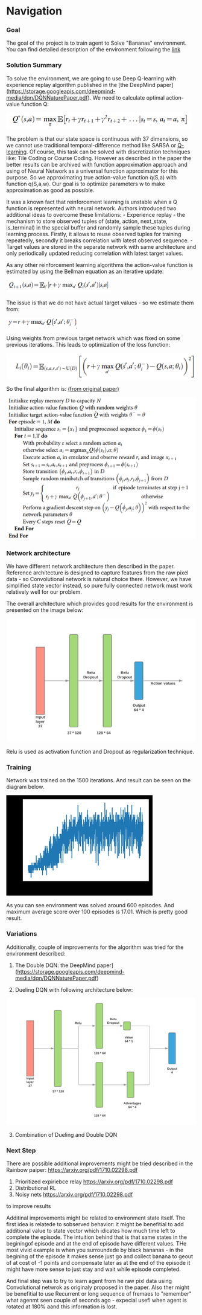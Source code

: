 [//]: # (Image References)

[image1]: images/q_formula.png "Action-value function"
[image2]: images/n1.png "Q-Network"
[image3]: images/n2.png "Dueling Q-Network"
[image4]: images/bellman.png "Bellman equation"
[image5]: images/eq2.png "Bellman equation"
[image6]: images/loss.png "loss"
[image7]: images/algorithm.png "Algorithm"
[image8]: images/dqn.png "Dqn"

#  Navigation

### Goal

The goal of the project is to train agent to Solve "Bananas" environment. You can find detailed description of the environment following the [link](README.md) 


### Solution Summary

To solve the environment, we are going to use Deep Q-learning with experience replay algorithm published in the [the DeepMind paper] (https://storage.googleapis.com/deepmind-media/dqn/DQNNaturePaper.pdf). We need to calculate optimal action-value function Q:

![Action-value function][image1]

The problem is that our state space is continuous with 37 dimensions, so we cannot use traditional temporal-difference method like SARSA or [Q-learning](http://citeseerx.ist.psu.edu/viewdoc/download?doi=10.1.1.80.7501&rep=rep1&type=pdf). Of course, this task can be solved with discretization techniques like: Tile Coding or Course Coding. However as described in the paper the better results can be archived with function approximation approach and using of Neural Network as a universal function approximator for this purpose.  So we approximating true action-value function q(S,a) with function q(S,a,w). Our goal is to optimize parameters w to make approximation as good as possible.

It was a known fact that reinforcement learning is unstable when a Q function is represented with neural network. Authors introduced two additional ideas to overcome these limitations:
    - Experience replay - the mechanism to store observed tuples of (state, action, next_state, is_terminal) in the special buffer and randomly sample these tuples during learning process. Firstly, it allows to reuse observed tuples for training repeatedly, secondly it breaks correlation with latest observed sequence.
    - Target values are stored in the separate network with same architecture and only periodically updated reducing correlation with latest target values.

As any other reinforcement learning algorithms the action-value function is estimated by using the Bellman equation as an iterative update: 

![Action-value function][image4]

The issue is that we do not have actual target values - so we estimate them from: 

![Action-value function][image5]. 

Using weights from previous target network which was fixed on some previous iterations. This leads to optimization of the loss function:

![Action-value function][image6]

So the final algorithm is: [(from original paper)](https://storage.googleapis.com/deepmind-media/dqn/DQNNaturePaper.pdf)

![network architecture][image7]


### Network architecture

We have different network architecture then described in the paper. Reference architecture is designed to capture features from the raw pixel data - so Convolutional network is natural choice there. However, we have simplified state vector instead, so pure fully connected network must work relatively well for our problem.

The overall architecture which provides good results for the environment is presented on the image below:


![network architecture][image2]


Relu is used as activation function and Dropout as regularization technique.

### Training 

Network was trained on the 1500 iterations. And result can be seen on the diagram below.

![network architecture][image8]

As you can see environment was solved around 600 episodes. And maximum average score over 100 episodes is 17.01. Which is pretty good result.

### Variations 

Additionally, couple of improvements for the algorithm was tried for the environment described:

1. The Double DQN: the DeepMind paper](https://storage.googleapis.com/deepmind-media/dqn/DQNNaturePaper.pdf)

2. Dueling DQN with following architecture below: 

![ Dueling DQN][image3]

3. Combination of Dueling and  Double DQN



### Next Step

There are possible additional improvements might be tried described in the Rainbow paiper: https://arxiv.org/pdf/1710.02298.pdf

1. Prioritized expiriebce relay https://arxiv.org/pdf/1710.02298.pdf
2. Distributional RL
3. Noisy nets https://arxiv.org/pdf/1710.02298.pdf

to improve results

Additinal improvements might be related to environment state itself.  The first idea is relatede to sobserved behavior: it might be benefitial to add additional value to state vector which idicates how much time left to complete the episode. The intuition behind that is that same states in the beginingof episode and at the end of episode have different values. THe most vivid example is when you surroundede by black bananas - in the begining of the episode it makes sense just go and collect banana to geout of at cost of -1 points and compensate later as at the end of the episode it might have more sense to just stay and wait while episode completed.

And final step was to try to learn agent from he raw pixl data using Convolutional netwrok as originaly proposed in the paper.  Also ther might be benefitial to use Recurrent or long sequence of fremaes to  "remember" what agenmt seen couple of seconds ago - expecial usefl when agent is rotated at 180% aand this information is lost. 





